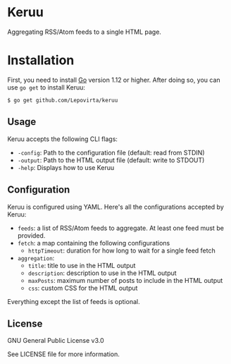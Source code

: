 # Keruu

Aggregating RSS/Atom feeds to a single HTML page.

# Installation

First, you need to install [Go](https://golang.org/dl/) version 1.12 or higher.
After doing so, you can use `go get` to install Keruu:

    $ go get github.com/Lepovirta/keruu

## Usage

Keruu accepts the following CLI flags:

* `-config`: Path to the configuration file (default: read from STDIN)
* `-output`: Path to the HTML output file (default: write to STDOUT)
* `-help`: Displays how to use Keruu

## Configuration

Keruu is configured using YAML. Here's all the configurations accepted by Keruu:

* `feeds`: a list of RSS/Atom feeds to aggregate. At least one feed must be provided.
* `fetch`: a map containing the following configurations
  * `httpTimeout`: duration for how long to wait for a single feed fetch
* `aggregation`:
  * `title`: title to use in the HTML output
  * `description`: description to use in the HTML output
  * `maxPosts`: maximum number of posts to include in the HTML output
  * `css`: custom CSS for the HTML output

Everything except the list of feeds is optional.

## License

GNU General Public License v3.0

See LICENSE file for more information.
